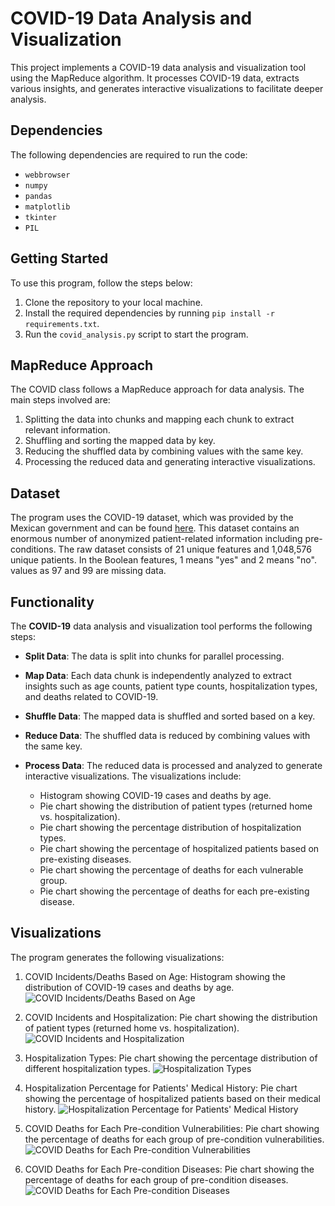 # COVID-19 Data Analysis and Visualization

This project implements a COVID-19 data analysis and visualization tool using the MapReduce algorithm. It processes COVID-19 data, extracts various insights, and generates interactive visualizations to facilitate deeper analysis.

## Dependencies
The following dependencies are required to run the code:

- `webbrowser`
- `numpy`
- `pandas`
- `matplotlib`
- `tkinter`
- `PIL`

## Getting Started

To use this program, follow the steps below:

1. Clone the repository to your local machine.
2. Install the required dependencies by running `pip install -r requirements.txt`.
3. Run the `covid_analysis.py` script to start the program.

## MapReduce Approach

The COVID class follows a MapReduce approach for data analysis. The main steps involved are:

1. Splitting the data into chunks and mapping each chunk to extract relevant information.
2. Shuffling and sorting the mapped data by key.
3. Reducing the shuffled data by combining values with the same key.
4. Processing the reduced data and generating interactive visualizations.

## Dataset

The program uses the COVID-19 dataset, which was provided by the Mexican government and can be found [here](https://www.kaggle.com/datasets/meirnizri/covid19-dataset). This dataset contains an enormous number of anonymized patient-related information including pre-conditions. The raw dataset consists of 21 unique features and 1,048,576 unique patients. In the Boolean features, 1 means "yes" and 2 means "no". values as 97 and 99 are missing data.

## Functionality
The **COVID-19** data analysis and visualization tool performs the following steps:

* **Split Data**: The data is split into chunks for parallel processing.
* **Map Data**: Each data chunk is independently analyzed to extract insights such as age counts, patient type counts, hospitalization types, and deaths related to COVID-19.
* **Shuffle Data**: The mapped data is shuffled and sorted based on a key.
* **Reduce Data**: The shuffled data is reduced by combining values with the same key.
* **Process Data**: The reduced data is processed and analyzed to generate interactive visualizations. The visualizations include:

     * Histogram showing COVID-19 cases and deaths by age.
    * Pie chart showing the distribution of patient types (returned home vs. hospitalization).
    * Pie chart showing the percentage distribution of hospitalization types.
    * Pie chart showing the percentage of hospitalized patients based on pre-existing diseases.
    * Pie chart showing the percentage of deaths for each vulnerable group.
    * Pie chart showing the percentage of deaths for each pre-existing disease.

    
## Visualizations

The program generates the following visualizations:

1. COVID Incidents/Deaths Based on Age: Histogram showing the distribution of COVID-19 cases and deaths by age.
   ![COVID Incidents/Deaths Based on Age](assets/images/age_histogram.png)

2. COVID Incidents and Hospitalization: Pie chart showing the distribution of patient types (returned home vs. hospitalization).
   ![COVID Incidents and Hospitalization](assets/images/patient_type_pie.png)

3. Hospitalization Types: Pie chart showing the percentage distribution of different hospitalization types.
   ![Hospitalization Types](assets/images/hospitalization_pie.png)

4. Hospitalization Percentage for Patients' Medical History: Pie chart showing the percentage of hospitalized patients based on their medical history.
   ![Hospitalization Percentage for Patients' Medical History](assets/images/medical_history_pie.png)

5. COVID Deaths for Each Pre-condition Vulnerabilities: Pie chart showing the percentage of deaths for each group of pre-condition vulnerabilities.
   ![COVID Deaths for Each Pre-condition Vulnerabilities](assets/images/vulnerabilities_pie.png)

6. COVID Deaths for Each Pre-condition Diseases: Pie chart showing the percentage of deaths for each group of pre-condition diseases.
   ![COVID Deaths for Each Pre-condition Diseases](assets/images/diseases_pie.png)



